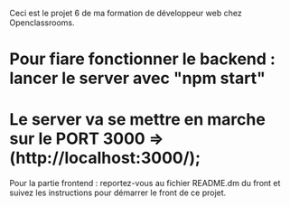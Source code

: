 Ceci est le projet 6 de ma formation de développeur web chez Openclassrooms.

# Pour fiare fonctionner le backend : lancer le server avec "npm start"

# Le server va se mettre en marche sur le PORT 3000 => (http://localhost:3000/);

Pour la partie frontend : reportez-vous au fichier README.dm du front et suivez les instructions pour démarrer le front de ce projet.
